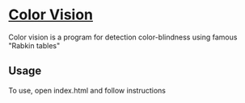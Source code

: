 [Color Vision](https://github.com/3demax/ColorVision)
=================

Color vision is a program for detection color-blindness using famous "Rabkin tables"


Usage
-----------

To use, open index.html and follow instructions
